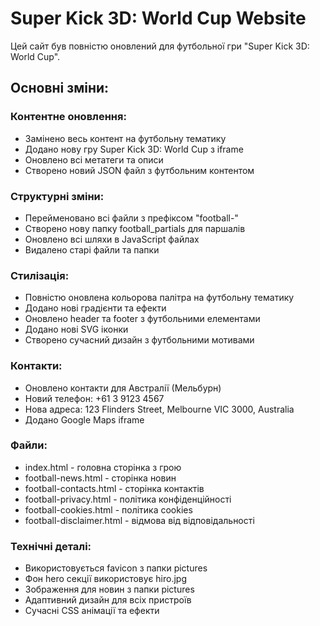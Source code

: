 # Super Kick 3D: World Cup Website

Цей сайт був повністю оновлений для футбольної гри "Super Kick 3D: World Cup".

## Основні зміни:

### Контентне оновлення:

- Замінено весь контент на футбольну тематику
- Додано нову гру Super Kick 3D: World Cup з iframe
- Оновлено всі метатеги та описи
- Створено новий JSON файл з футбольним контентом

### Структурні зміни:

- Перейменовано всі файли з префіксом "football-"
- Створено нову папку football_partials для паршалів
- Оновлено всі шляхи в JavaScript файлах
- Видалено старі файли та папки

### Стилізація:

- Повністю оновлена кольорова палітра на футбольну тематику
- Додано нові градієнти та ефекти
- Оновлено header та footer з футбольними елементами
- Додано нові SVG іконки
- Створено сучасний дизайн з футбольними мотивами

### Контакти:

- Оновлено контакти для Австралії (Мельбурн)
- Новий телефон: +61 3 9123 4567
- Нова адреса: 123 Flinders Street, Melbourne VIC 3000, Australia
- Додано Google Maps iframe

### Файли:

- index.html - головна сторінка з грою
- football-news.html - сторінка новин
- football-contacts.html - сторінка контактів
- football-privacy.html - політика конфіденційності
- football-cookies.html - політика cookies
- football-disclaimer.html - відмова від відповідальності

### Технічні деталі:

- Використовується favicon з папки pictures
- Фон hero секції використовує hiro.jpg
- Зображення для новин з папки pictures
- Адаптивний дизайн для всіх пристроїв
- Сучасні CSS анімації та ефекти
